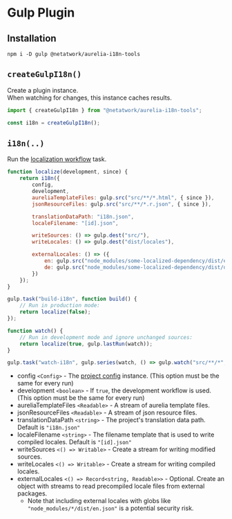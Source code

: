 # Gulp Plugin

## Installation
```shell
npm i -D gulp @netatwork/aurelia-i18n-tools
```

## `createGulpI18n()`
Create a plugin instance.<br>
When watching for changes, this instance caches results.
```js
import { createGulpI18n } from "@netatwork/aurelia-i18n-tools";

const i18n = createGulpI18n();
```

## `i18n(..)`
Run the [localization workflow](workflow.md) task.
```js
function localize(development, since) {
    return i18n({
        config,
        development,
        aureliaTemplateFiles: gulp.src("src/**/*.html", { since }),
        jsonResourceFiles: gulp.src("src/**/*.r.json", { since }),

        translationDataPath: "i18n.json",
        localeFilename: "[id].json",

        writeSources: () => gulp.dest("src/"),
        writeLocales: () => gulp.dest("dist/locales"),

        externalLocales: () => ({
            en: gulp.src("node_modules/some-localized-dependency/dist/en.json"),
            de: gulp.src("node_modules/some-localized-dependency/dist/de.json")
        })
    });
}

gulp.task("build-i18n", function build() {
    // Run in production mode:
    return localize(false);
});

function watch() {
    // Run in development mode and ignore unchanged sources:
    return localize(true, gulp.lastRun(watch));
}

gulp.task("watch-i18n", gulp.series(watch, () => gulp.watch("src/**/*", watch)));
```
+ config `<Config>` - The [project config](config.md) instance. (This option must be the same for every run)
+ development `<boolean>` - If `true`, the development workflow is used. (This option must be the same for every run)
+ aureliaTemplateFiles `<Readable>` - A stream of aurelia template files.
+ jsonResourceFiles `<Readable>` - A stream of json resource files.
+ translationDataPath `<string>` - The project's translation data path. Default is `"i18n.json"`
+ localeFilename `<string>` - The filename template that is used to write compiled locales. Default is `"[id].json"`
+ writeSources `<() => Writable>` - Create a stream for writing modified sources.
+ writeLocales `<() => Writable>` - Create a stream for writing compiled locales.
+ externalLocales `<() => Record<string, Readable>>` - Optional. Create an object with streams to read precompiled locale files from external packages.
    + Note that including external locales with globs like `"node_modules/*/dist/en.json"` is a potential security risk.
